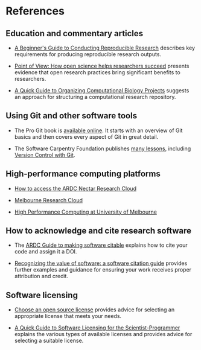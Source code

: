 # References

## Education and commentary articles

- [A Beginner's Guide to Conducting Reproducible Research](https://doi.org/10.1002/bes2.1801) describes key requirements for producing reproducible research outputs.

- [Point of View: How open science helps researchers succeed](https://doi.org/10.7554/eLife.16800) presents evidence that open research practices bring significant benefits to researchers.

- [A Quick Guide to Organizing Computational Biology Projects](https://doi.org/10.1371/journal.pcbi.1000424) suggests an approach for structuring a computational research repository.

## Using Git and other software tools

- The Pro Git book is [available online](https://git-scm.com/book).
  It starts with an overview of Git basics and then covers every aspect of Git in great detail.

- The Software Carpentry Foundation publishes [many lessons](https://software-carpentry.org/lessons/), including [Version Control with Git](https://swcarpentry.github.io/git-novice/).

## High-performance computing platforms

- [How to access the ARDC Nectar Research Cloud](https://ardc.edu.au/services/nectar-research-cloud/how-to-access-the-ardc-nectar-research-cloud/)

- [Melbourne Research Cloud](https://docs.cloud.unimelb.edu.au/)

- [High Performance Computing at University of Melbourne](https://dashboard.hpc.unimelb.edu.au/)

## How to acknowledge and cite research software

- The [ARDC Guide to making software citable](https://doi.org/10.5281/zenodo.5003989) explains how to cite your code and assign it a DOI.

- [Recognizing the value
of software: a software citation guide](https://doi.org/10.12688/f1000research.26932.2) provides further examples and guidance for ensuring your work receives proper attribution and credit.

## Software licensing

- [Choose an open source license](https://choosealicense.com/) provides advice for selecting an appropriate license that meets your needs.

- [A Quick Guide to Software Licensing for the Scientist-Programmer](https://doi.org/10.1371/journal.pcbi.1002598) explains the various types of available licenses and provides advice for selecting a suitable license.
